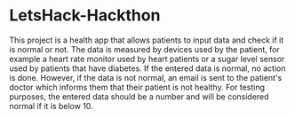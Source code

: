 # LetsHack-Hackthon

This project is a health app that allows patients to input data and check if it is normal or not. The data is measured by devices used by the patient, for example a heart rate monitor used by heart patients or a sugar level sensor used by patients that have diabetes. If the entered data is normal, no action is done. However, if the data is not normal, an email is sent to the patient's doctor which informs them that their patient is not healthy. For testing purposes, the entered data should be a number and will be considered normal if it is below 10.
